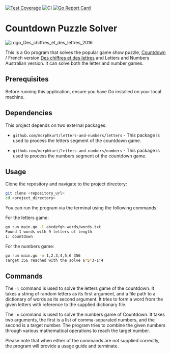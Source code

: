 [![Test Coverage](https://raw.githubusercontent.com/wiki/morphkurt/letters-and-numbers/coverage.svg)](https://raw.githack.com/wiki/morphkurt/letters-and-numbers/coverage.html)
![CI](https://github.com/morphkurt/letters-and-numbers/actions/workflows/go.yml/badge.svg)
[![Go Report Card](https://goreportcard.com/badge/github.com/morphkurt/letters-and-numbers)](https://goreportcard.com/report/github.com/morphkurt/letters-and-numbers)

# Countdown Puzzle Solver

![Logo_Des_chiffres_et_des_lettres_2016](https://github.com/morphkurt/letters-and-numbers/assets/20348847/daf32822-c6df-4fe5-bff0-67883e7f1de2)


This is a Go program that solves the popular game show puzzle, [Countdown](https://en.wikipedia.org/wiki/Countdown_(game_show)) / French version [Des chiffres et des lettres](https://en.wikipedia.org/wiki/Des_chiffres_et_des_lettres) and Letters and Numbers Australian version. It can solve both the letter and number games. 

## Prerequisites


Before running this application, ensure you have Go installed on your local machine.

## Dependencies

This project depends on two external packages:

- `github.com/morphkurt/letters-and-numbers/letters` - This package is used to process the letters segment of the countdown game.
  
- `github.com/morphkurt/letters-and-numbers/numbers` - This package is used to process the numbers segment of the countdown game.

## Usage

Clone the repository and navigate to the project directory:

```bash
git clone <repository_url>
cd <project_directory>
```

You can run the program via the terminal using the following commands:

For the letters game:

```bash
go run main.go -l abcdefgh words/words.txt
Found 1 words with 9 letters of length
1: countdown
```

For the numbers game:

```bash
go run main.go -n 1,2,3,4,5,6 356
Target 356 reached with the solve 6*5*3-1*4
```

## Commands

The `-l` command is used to solve the letters game of the countdown. It takes a string of random letters as its first argument, and a file path to a dictionary of words as its second argument. It tries to form a word from the given letters with reference to the supplied dictionary file.

The `-n` command is used to solve the numbers game of Countdown. It takes two arguments, the first is a list of comma-separated numbers, and the second is a target number. The program tries to combine the given numbers through various mathematical operations to reach the target number.

Please note that when either of the commands are not supplied correctly, the program will provide a usage guide and terminate.
